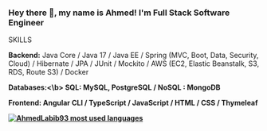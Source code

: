<!--
**AhmedLabib93/AhmedLabib93** is a ✨ _special_ ✨ repository because its `README.md` (this file) appears on your GitHub profile.

Here are some ideas to get you started:

- 🔭 I’m currently working on ...
- 🌱 I’m currently learning ...
- 👯 I’m looking to collaborate on ...
- 🤔 I’m looking for help with ...
- 💬 Ask me about ...
- 📫 How to reach me: ...
- 😄 Pronouns: ...
- ⚡ Fun fact: ...
-->

### Hey there 👋, my name is Ahmed! I'm Full Stack Software Engineer

SKILLS

<b>Backend:</b> Java Core / Java 17 / Java EE / Spring (MVC, Boot, Data, Security, Cloud) / Hibernate / JPA / JUnit / Mockito  /  AWS (EC2, Elastic Beanstalk, S3, RDS, Route S3) / Docker

<b>Databases:<\b> SQL: MySQL, PostgreSQL / NoSQL : MongoDB 

<b>Frontend:</b> Angular CLI / TypeScript / JavaScript / HTML / CSS / Thymeleaf

<a href="https://github.com/AhmedLabib93">
  <img align="center" src="https://github-readme-stats.vercel.app/api/top-langs/?username=AhmedLabib93&theme=light&count_private=true&layout=compact&hide=kotlin" alt="AhmedLabib93 most used languages" />
</a>
